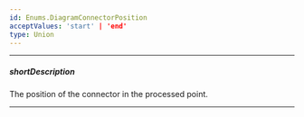 ```yaml
---
id: Enums.DiagramConnectorPosition
acceptValues: 'start' | 'end'
type: Union
---
```

---
##### shortDescription
The position of the connector in the processed point.

---
<!--
dxDiagramChangeConnectionArgs.connectorPosition(/api-reference/10 UI Components/dxDiagram/7 Interfaces/dxDiagramChangeConnectionArgs/connectorPosition.md)(ui/diagram.d.ts)
-->
